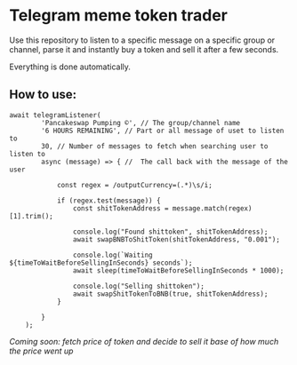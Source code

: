 # Telegram meme token trader
 
Use this repository to listen to a specific message on a specific group or channel, parse it and instantly buy a token and sell it after a few seconds.

Everything is done automatically.
 
## How to use:
 
```
await telegramListener(
        'Pancakeswap Pumping ©', // The group/channel name
        '6 HOURS REMAINING', // Part or all message of uset to listen to
        30, // Number of messages to fetch when searching user to listen to
        async (message) => { //  The call back with the message of the user

            const regex = /outputCurrency=(.*)\s/i;

            if (regex.test(message)) {
                const shitTokenAddress = message.match(regex)[1].trim();

                console.log("Found shittoken", shitTokenAddress);
                await swapBNBToShitToken(shitTokenAddress, "0.001");

                console.log(`Waiting ${timeToWaitBeforeSellingInSeconds} seconds`);
                await sleep(timeToWaitBeforeSellingInSeconds * 1000);

                console.log("Selling shittoken");
                await swapShitTokenToBNB(true, shitTokenAddress);
            }

        }
    );
 ```

*Coming soon: fetch price of token and decide to sell it base of how much the price went up*